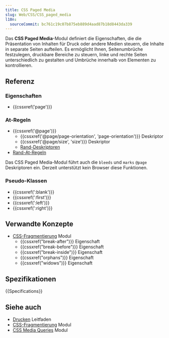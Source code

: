 ```yaml
---
title: CSS Paged Media
slug: Web/CSS/CSS_paged_media
l10n:
  sourceCommit: bc761c19c07b875eb889d4aad87b18d8443da339
---
```


Das **CSS Paged Media**-Modul definiert die Eigenschaften, die die Präsentation von Inhalten für Druck oder andere Medien steuern, die Inhalte in separate Seiten aufteilen. Es ermöglicht Ihnen, Seitenumbrüche festzulegen, druckbare Bereiche zu steuern, linke und rechte Seiten unterschiedlich zu gestalten und Umbrüche innerhalb von Elementen zu kontrollieren.

## Referenz

### Eigenschaften

- {{cssxref('page')}}

### At-Regeln

- {{cssxref('@page')}}
  - {{cssxref('@page/page-orientation', 'page-orientation')}} Deskriptor
  - {{cssxref('@page/size', 'size')}} Deskriptor
  - [Rand-Deskriptoren](/de/docs/Web/CSS/margin)
- [Rand-At-Regeln](/de/docs/Web/CSS/@page#margin_at-rules)

Das CSS Paged Media-Modul führt auch die `bleeds` und `marks` `@page` Deskriptoren ein. Derzeit unterstützt kein Browser diese Funktionen.

### Pseudo-Klassen

- {{cssxref(':blank')}}
- {{cssxref(':first')}}
- {{cssxref(':left')}}
- {{cssxref(':right')}}

## Verwandte Konzepte

- [CSS-Fragmentierung](/de/docs/Web/CSS/CSS_fragmentation) Modul
  - {{cssxref("break-after")}} Eigenschaft
  - {{cssxref("break-before")}} Eigenschaft
  - {{cssxref("break-inside")}} Eigenschaft
  - {{cssxref("orphans")}} Eigenschaft
  - {{cssxref("widows")}} Eigenschaft

## Spezifikationen

{{Specifications}}

## Siehe auch

- [Drucken](/de/docs/Web/CSS/CSS_media_queries/Printing) Leitfaden
- [CSS-Fragmentierung](/de/docs/Web/CSS/CSS_fragmentation) Modul
- [CSS Media Queries](/de/docs/Web/CSS/CSS_media_queries) Modul
